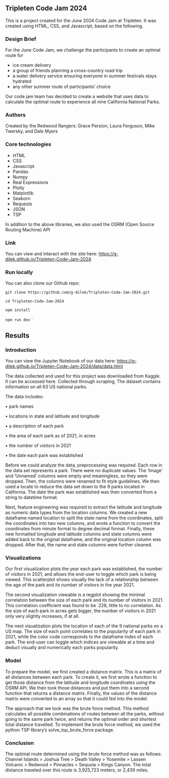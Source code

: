 ## Tripleten Code Jam 2024

This is a project created for the June 2024 Code Jam at Tripleten. It was created using HTML, CSS, and Javascript, based on the following.

### Design Brief

For the June Code Jam, we challenge the participants to create an optimal route for

- ice cream delivery
- a group of friends planning a cross-country road trip
- a water delivery service ensuring everyone in summer festivals stays hydrated
- any other summer route of participants’ choice

Our code jam team has decided to create a website that uses data to calculate the optimal route to experience all nine California National Parks.

### Authors

Created by the Redwood Rangers: Grace Persion, Laura Ferguson, Mike Twersky, and Dale Myers

### Core technologies

- HTML
- CSS
- Javascript
- Pandas
- Numpy
- Real Expressions
- Plotly
- Matplotlib
- Seaborn
- Requests
- JSON
- TSP

In addition to the above libraries, we also used the OSRM (Open Source Routing Machine) API

### Link

You can view and interact with the site here: https://g-dilek.github.io/Tripleten-Code-Jam-2024

### Run locally

You can also clone our Github repo:

`git clone https://github.com/g-dilek/Tripleten-Code-Jam-2024.git`

`cd Tripleten-Code-Jam-2024`

`npm install`

`npm run dev`
`

## Results

### Introduction

You can view the Jupyter Notebook of our data here: https://g-dilek.github.io/Tripleten-Code-Jam-2024/data/data.html

The data collected and used for this project was downloaded from Kaggle. It can be accessed here. Collected through scraping, The dataset contains information on all 63 US national parks.

The data includes:

• park names

• locations in state and latitude and longitude

• a description of each park

• the area of each park as of 2021, in acres

• the number of visitors in 2021

• the date each park was established

Before we could analyze the data, preprocessing was required. Each row in the data set represents a park. There were no duplicate values. The ‘Image’ and ‘Unnamed’ columns were empty and meaningless, so they were dropped. Then, the columns were renamed to fit style guidelines. We then used a locate to reduce the data set down to the 9 parks located in California. The date the park was established was then converted from a string to datetime format.

Next, feature engineering was required to extract the latitude and longitude as numeric data types from the location columns. We created a new dataframe named location to split the state name from the coordinates, split the coordinates into two new columns, and wrote a function to convert the coordinates from minute format to degree decimal format. Finally, these new formatted longitude and latitude columns and state columns were added back to the original dataframe, and the original location column was dropped.
After that, the name and state columns were further cleaned.

### Visualizations

Our first visualization plots the year each park was established, the number of visitors in 2021, and allows the end-user to toggle which park is being viewed. This scatterplot shows visually the lack of a relationship between the age of the park and its number of visitors in the year 2021.

The second visualization viewable is a regplot showing the minimal correlation between the size of each park and its number of visitors in 2021. This correlation coefficient was found to be .228, little to no correlation. As the size of each park in acres gets bigger, the number of visitors in 2021 only very slightly increases, if at all.

The next visualization plots the location of each of the 9 national parks on a US map. The size of each point correlates to the popularity of each park in 2021, while the color code corresponds to the dataframe index of each park. The end-user can toggle which indices are viewable at a time and deduct visually and numerically each parks popularity.

### Model

To prepare the model, we first created a distance matrix. This is a matrix of all distances between each park. To create it, we first wrote a function to get those distance from the latitude and longitude coordinates using the OSRM API. We then took those distances and put them into a second function that returns a distance matrix. Finally, the values of the distance matrix were converted to an array so that it could fed into the model.

The approach that we took was the brute force method. This method calculates all possible combinations of routes between all the parks, without going to the same park twice, and returns the optimal order and shortest total distance travelled. To implement the brute force method, we used the python TSP library’s solve_tsp_brute_force package.

### Conclusion

The optimal route determined using the brute force method was as follows:
Channel Islands > Joshua Tree > Death Valley > Yosemite > Lassen Volcanic > Redwood > Pinnacles > Sequoia > Kings Canyon.
The total distance traveled over this route is 3,925,723 meters, or 2,439 miles.
